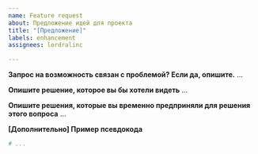 ```yaml
---
name: Feature request
about: Предложение идей для проекта
title: "[Предложение]"
labels: enhancement
assignees: lordralinc

---
```


**Запрос на возможность связан с проблемой? Если да, опишите.**
...

**Опишите решение, которое вы бы хотели видеть**
...

**Опишите решения, которые вы временно предприняли для решения этого вопроса**
...

**[Дополнительно] Пример псевдокода**
```python
# ...
```
